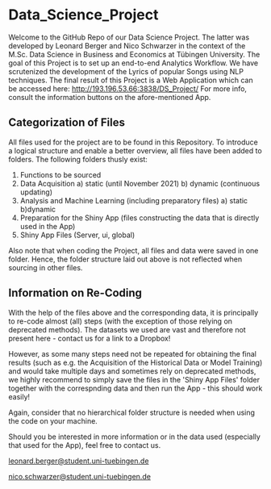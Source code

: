 # Data_Science_Project

Welcome to the GitHub Repo of our Data Science Project. 
The latter was developed by Leonard Berger and Nico Schwarzer in the context of the M.Sc. Data Science in Business and Economics at Tübingen University. The goal of this Project is to set up an end-to-end Analytics Workflow. We have scrutenized the development of the Lyrics of popular Songs using NLP techniques. The final result of this Project is a Web Application which can be accessed here: http://193.196.53.66:3838/DS_Project/
For more info, consult the information buttons on the afore-mentioned App.


## Categorization of Files

All files used for the project are to be found in this Repository. To introduce a logical structure and enable a better overview, all files have been added to folders. The following folders thusly exist:

1) Functions to be sourced 
3) Data Acquisition
 a) static (until November 2021)
 b) dynamic (continuous updating)
3) Analysis and Machine Learning (including preparatory files) a) static b)dynamic
4) Preparation for the Shiny App (files constructing the data that is directly used in the App)
5) Shiny App Files (Server, ui, global)

Also note that when coding the Project, all files and data were saved in one folder. Hence, the folder structure laid out above is not reflected when sourcing in other files.

## Information on Re-Coding

With the help of the files above and the corresponding data, it is principally to re-code almost (all) steps (with the exception of those relying on deprecated methods). The datasets we used are vast and therefore not present here - contact us for a link to a Dropbox!

However, as some many steps need not be repeated for obtaining the final results (such as e.g. the Acquisition of the Historical Data or Model Training) and would take multiple days and sometimes rely on deprecated methods, we highly recommend to simply save the files in the 'Shiny App Files' folder together with the correspnding data and then run the App - this should work easily!

Again, consider that no hierarchical folder structure is needed when using the code on your machine. 

Should you be interested in more information or in the data used (especially that used for the App), feel free to contact us.

leonard.berger@student.uni-tuebingen.de 

nico.schwarzer@student.uni-tuebingen.de 




